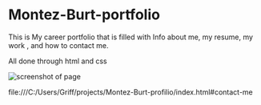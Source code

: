# Montez-Burt-portfolio
This is My career portfolio that is filled with Info about me, my resume, my work , and how to contact me.

All done through html and css

<img src="./Screenshot 2022-05-14 041324.jpg" alt="screenshot of page"></img>

file:///C:/Users/Griff/projects/Montez-Burt-profilio/index.html#contact-me